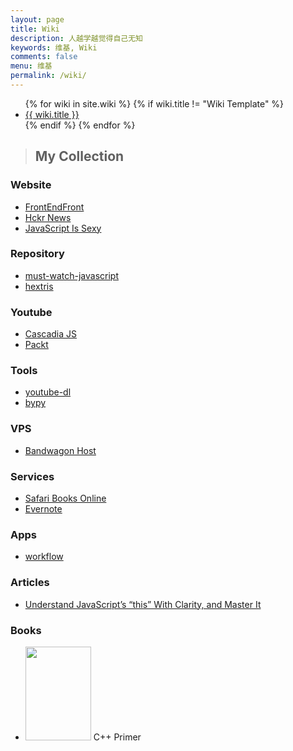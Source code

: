 ```yaml
---
layout: page
title: Wiki
description: 人越学越觉得自己无知
keywords: 维基, Wiki
comments: false
menu: 维基
permalink: /wiki/
---
```


<ul class="listing">
{% for wiki in site.wiki %}
{% if wiki.title != "Wiki Template" %}
<li class="listing-item"><a href="{{ wiki.url }}">{{ wiki.title }}</a></li>
{% endif %}
{% endfor %}
</ul>




> ## My Collection

### Website
- [FrontEndFront](https://frontendfront.com/)
- [Hckr News](http://hckrnews.com/)
- [JavaScript Is Sexy](http://javascriptissexy.com/)


### Repository
- [must-watch-javascript](https://github.com/AllThingsSmitty/must-watch-javascript)
- [hextris](https://github.com/Wushaowei001/hextris)

### Youtube
- [Cascadia JS](https://www.youtube.com/user/cascadiajs)
- [Packt](https://www.youtube.com/user/packt1000)

### Tools
- [youtube-dl](https://rg3.github.io/youtube-dl/)
- [bypy](https://github.com/houtianze/bypy)


### VPS
- [Bandwagon Host](https://bandwagonhost.com/)

### Services
- [Safari Books Online](https://www.safaribooksonline.com/)
- [Evernote](https://evernote.com/)


### Apps
- [workflow](https://workflow.is/)


### Articles
- [Understand JavaScript’s “this” With Clarity, and Master It](http://javascriptissexy.com/understand-javascripts-this-with-clarity-and-master-it/)


### Books
- [<img src="https://images-na.ssl-images-amazon.com/images/I/41gasGs%2BLCL._SX351_BO1,204,203,200_.jpg" width="105" height="150">](https://www.amazon.com/Primer-5th-Stanley-B-Lippman/dp/0321714113)
C++ Primer

